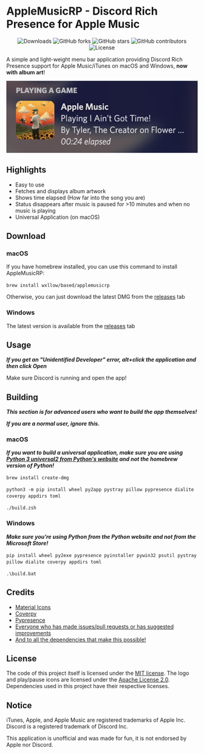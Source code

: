 # AppleMusicRP - Discord Rich Presence for Apple Music

<center> 

![Downloads](https://img.shields.io/github/downloads/wxllow/applemusicrp/total) ![GitHub forks](https://img.shields.io/github/forks/wxllow/applemusicrp) ![GitHub stars](https://img.shields.io/github/stars/wxllow/applemusicrp)  ![GitHub contributors](https://img.shields.io/github/contributors/wxllow/applemusicrp) ![License](https://img.shields.io/github/license/wxllow/applemusicrp) 

</center>

A simple and light-weight menu bar application providing Discord Rich Presence support for Apple Music/iTunes on macOS and Windows, **now with album art**!

![Screenshot](screenshots/screenshot.png)

## Highlights

- Easy to use
- Fetches and displays album artwork
- Shows time elapsed (How far into the song you are)
- Status disappears after music is paused for >10 minutes and when no music is playing
- Universal Application (on macOS)

## Download

### macOS
 
If you have homebrew installed, you can use this command to install AppleMusicRP:

`brew install wxllow/based/applemusicrp`

Otherwise, you can just download the latest DMG from the [releases](https://github.com/wxllow/applemusicrp/releases) tab

### Windows

The latest version is available from the [releases](https://github.com/wxllow/applemusicrp/releases) tab

## Usage

***If you get an "Unidentified Developer" error, alt+click the application and then click Open***

Make sure Discord is running and open the app!

## Building

***This section is for advanced users who want to build the app themselves!***

***If you are a normal user, ignore this.***

### macOS

***If you want to build a universal application, make sure you are using [Python 3 universal2 from Python's website](https://www.python.org/downloads/macos/) and not the homebrew version of Python!***

`brew install create-dmg`

`python3 -m pip install wheel py2app pystray pillow pypresence dialite coverpy appdirs toml`

`./build.zsh`

### Windows

***Make sure you're using Python from the Python website and not from the Microsoft Store!***

`pip install wheel py2exe pypresence pyinstaller pywin32 psutil pystray pillow dialite coverpy appdirs toml`

`.\build.bat`
  
## Credits

- [Material Icons](https://fonts.google.com/icons)
- [Coverpy](https://github.com/matteing/coverpy)
- [Pypresence](https://qwertyquerty.github.io/pypresence/html/index.html)
- [Everyone who has made issues/pull requests or has suggested improvements](https://github.com/wxllow/applemusicrp/issues)
- [And to all the dependencies that make this possible!](https://github.com/wxllow/applemusicrp/network/dependencies)

## License

The code of this project itself is licensed under the [MIT license](LICENSE). The logo and play/pause icons are licensed under the [Apache License 2.0](https://github.com/google/material-design-icons/blob/master/LICENSE). Dependencies used in this project have their respective licenses.

## Notice

iTunes, Apple, and Apple Music are registered trademarks of Apple Inc.
Discord is a registered trademark of Discord Inc.

This application is unofficial and was made for fun, it is not endorsed by Apple nor Discord.
